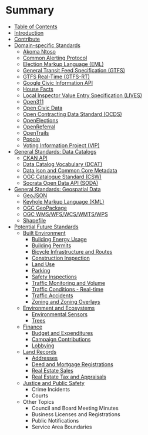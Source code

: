 # Summary

* [Table of Contents](SUMMARY.md)
* [Introduction](README.md)
* [Contribute](contribute.md)
* [Domain-specific Standards](standards/domain-specific_standards.md)
   * [Akoma Ntoso](standards/akoma_ntoso.md)
   * [Common Alerting Protocol](standards/common_alerting_protocol.md)
   * [Election Markup Language (EML)](standards/election_markup_language_eml.md)
   * [General Transit Feed Specification (GTFS)](standards/general_transit_feed_specification_gtfs.md)
   * [GTFS Real-Time (GTFS-RT)](standards/gtfs_realtime_gtfsrt.md)
   * [Google Civic Information API](standards/google_civic_information_api.md)
   * [House Facts](standards/house_facts.md)
   * [Local Inspector Value Entry Specification (LIVES)](standards/local_inspector_value_entry_specification_lives.md)
   * [Open311](standards/open311.md)
   * [Open Civic Data](standards/open_civic_data.md)
   * [Open Contracting Data Standard (OCDS)](standards/open_contracting_data_standard_ocds.md)
   * [OpenElections](standards/openelections.md)
   * [OpenReferral](standards/openreferral.md)
   * [OpenTrails](standards/opentrails.md)
   * [Popolo](standards/popolo.md)
   * [Voting Information Project (VIP)](standards/voting_information_project_vip.md)
* [General Standards: Data Catalogs](standards/general_standards_data_catalogs.md)
   * [CKAN API](standards/ckan_api.md)
   * [Data Catalog Vocabulary (DCAT)](standards/data_catalog_vocabulary_dcat.md)
   * [Data.json and Common Core Metadata](standards/datajson_common_core_metadata.md)
   * [OGC Catalogue Standard (CSW)](standards/ogc_catalogue_standard_csw.md)
   * [Socrata Open Data API (SODA)](standards/socrata_open_data_api_soda.md)
* [General Standards: Geospatial Data](standards/general_standards_geospatial_data.md)
   * [GeoJSON](standards/geojson.md)
   * [Keyhole Markup Language (KML)](standards/keyhole_markup_language_kml.md)
   * [OGC GeoPackage](standards/ogc_geopackage.md)
   * [OGC WMS/WFS/WCS/WMTS/WPS](standards/ogc_wms-wfs-wcs-wmts-wps.md)
   * [Shapefile](standards/shapefile.md)
* [Potential Future Standards](future_standards/potential_future_standards.md)
   * [Built Environment](future_standards/built_environment/built_environment.md)
       * [Building Energy Usage](future_standards/built_environment/building_energy_usage.md)
       * [Building Permits](future_standards/built_environment/building_permits.md)
       * [Bicycle Infrastructure and Routes](future_standards/built_environment/bicycle_infrastructure_and_routes.md)
       * [Construction Inspection](future_standards/built_environment/construction_inspection.md)
       * [Land Use](future_standards/built_environment/land_use.md)
       * [Parking](future_standards/built_environment/parking.md)
       * [Safety Inspections](future_standards/built_environment/safety_inspections.md)
       * [Traffic Monitoring and Volume](future_standards/built_environment/traffic_monitoring_and_volume.md)
       * [Traffic Conditions - Real-time](future_standards/built_environment/traffic_conditions_-_real-time.md)
       * [Traffic Accidents](future_standards/built_environment/traffic_accidents.md)
       * [Zoning and Zoning Overlays](future_standards/built_environment/zoning_and_zoning_overlays.md)
   * [Environment and Ecosystems](future_standards/environment_and_ecosystems/environment_and_ecosystems.md)
       * [Environmental Sensors](future_standards/environment_and_ecosystems/environmental_sensors.md)
       * [Trees](future_standards/environment_and_ecosystems/trees.md)
   * [Finance](future_standards/finance/finance.md)
       * [Budget and Expenditures](future_standards/finance/budget_and_expenditures.md)
       * [Campaign Contributions](future_standards/finance/campaign_contributions.md)
       * [Lobbying](future_standards/finance/lobbying.md)
   * [Land Records](future_standards/land_records/land_records.md)
       * [Addresses](future_standards/land_records/addresses.md)
       * [Deed and Mortgage Registrations](future_standards/land_records/deed_and_mortgage_registrations.md)
       * [Real Estate Sales](future_standards/land_records/real_estate_sales.md)
       * [Real Estate Tax and Appraisals](future_standards/land_records/real_estate_tax_and_appraisals.md)
   * [Justice and Public Safety](future_standards/justice_and_public_safety/justice_and_public_safety.md)
       * Crime Incidents
       * Courts
   * Other Topics
       * Council and Board Meeting Minutes
       * Business Licenses and Registrations
       * Public Notifications
       * Service Area Boundaries

